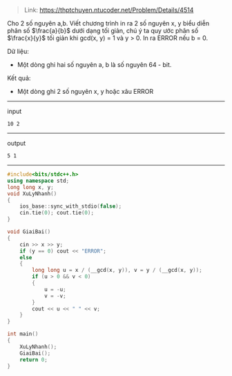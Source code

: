 > Link: https://thptchuyen.ntucoder.net/Problem/Details/4514

Cho 2 số nguyên a,b. Viết chương trình in ra 2 số nguyên x, y biểu diễn phân số $\frac{a}{b}$ dưới dạng tối giản, chú ý ta quy ước phân số $\frac{x}{y}$ tối giản khi gcd(x, y) = 1 và y > 0. In ra ERROR nếu b = 0.

Dữ liệu:

-  Một dòng ghi hai số nguyên a, b là số nguyên 64 - bit.

Kết quả:

-  Một dòng ghi 2 số nguyên x, y hoặc xâu ERROR
---
input
```
10 2
```
---
output
```
5 1
```
---
```cpp
#include<bits/stdc++.h>
using namespace std;
long long x, y;
void XuLyNhanh()
{
    ios_base::sync_with_stdio(false);
    cin.tie(0); cout.tie(0);
}

void GiaiBai()
{
    cin >> x >> y;
    if (y == 0) cout << "ERROR";
    else
    {
        long long u = x / (__gcd(x, y)), v = y / (__gcd(x, y));
        if (u > 0 && v < 0)
        {
            u = -u;
            v = -v;
        }
        cout << u << " " << v;
    }
}

int main()
{
    XuLyNhanh();
    GiaiBai();
    return 0;
}
    
```
